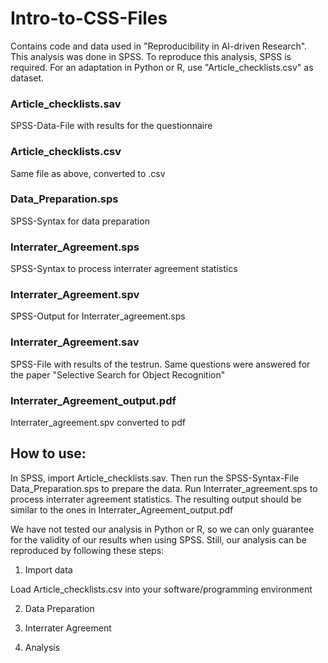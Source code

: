 # Intro-to-CSS-Files
Contains code and data used in "Reproducibility in AI-driven Research". This analysis was done in SPSS. To reproduce this analysis, SPSS is required. For an adaptation in Python or R, use "Article_checklists.csv" as dataset. 


### Article_checklists.sav
SPSS-Data-File with results for the questionnaire

### Article_checklists.csv
Same file as above, converted to .csv

### Data_Preparation.sps
SPSS-Syntax for data preparation 

### Interrater_Agreement.sps
SPSS-Syntax to process interrater agreement statistics 

### Interrater_Agreement.spv
SPSS-Output for Interrater_agreement.sps

### Interrater_Agreement.sav
SPSS-File with results of the testrun. Same questions were answered for the paper "Selective Search for Object Recognition" 

### Interrater_Agreement_output.pdf
Interrater_agreement.spv converted to pdf

## How to use:

In SPSS, import Article_checklists.sav. Then run the SPSS-Syntax-File Data_Preparation.sps to prepare the data. Run Interrater_agreement.sps to process interrater agreement statistics. The resulting output should be similar to the ones in Interrater_Agreement_output.pdf

We have not tested our analysis in Python or R, so we can only guarantee for the validity of our results when using SPSS. Still, our analysis can be reproduced by following these steps:

1. Import data

Load Article_checklists.csv into your software/programming environment

2. Data Preparation

3. Interrater Agreement

4. Analysis
